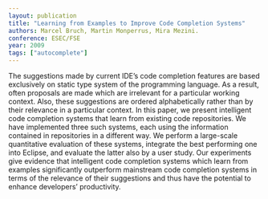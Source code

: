 ```yaml
---
layout: publication
title: "Learning from Examples to Improve Code Completion Systems"
authors: Marcel Bruch, Martin Monperrus, Mira Mezini.
conference: ESEC/FSE 
year: 2009
tags: ["autocomplete"]
---
```

The suggestions made by current IDE’s code completion features are based exclusively on static type system of the programming language. As a result, often proposals are made which are irrelevant for a particular working context. Also, these suggestions are ordered alphabetically rather than by their relevance in a particular context. In this paper, we present intelligent code completion systems that learn from existing code repositories. We have implemented three such systems, each using the information contained in
repositories in a different way. We perform a large-scale quantitative evaluation of these systems, integrate the best performing one into Eclipse, and evaluate the latter also by a user study. Our experiments give evidence that intelligent code completion systems which learn from examples significantly outperform mainstream code completion systems in terms of the relevance of their suggestions and thus have the potential to enhance developers’ productivity.
